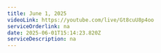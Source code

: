 ```yaml
---
title: June 1, 2025
videoLink: https://youtube.com/live/Gt8cuU8p4oo
serviceOrderlink: na
date: 2025-06-01T15:14:23.820Z
serviceDescription: n﻿a
---
```

